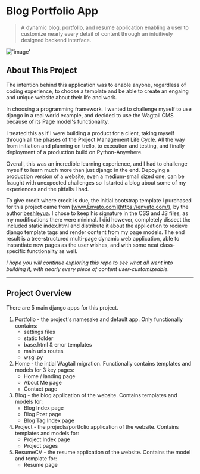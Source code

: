 # Blog Portfolio App
> A dynamic blog, portfolio, and resume application enabling a user to customize nearly every detail of content through an intuitively designed backend interface. 

!['image'](./media/about.gif)
## About This Project

The intention behind this application was to enable anyone, regardless of coding experience, to choose a template and be able to create an engaing and unique website about their life and work. 

In choosing a programming framework, I wanted to challenge myself to use django in a real world example, and decided to use the Wagtail CMS because of its Page model's functionality. 

I treated this as if I were building a product for a client, taking myself through all the phases of the Project Management Life Cycle. All the way from initiation and planning on trello, to execution and testing, and finally deployment of a production build on Python-Anywhere. 

Overall, this was an incredible learning experience, and I had to challenge myself to learn much more than just django in the end. Depoying a production version of a website, even a medium-small sized one, can be fraught with unexpected challenges so I started a blog about some of my experiences and the pitfalls I had.

To give credit where credit is due, the initial bootstrap template I purchased for this project came from [www.Envato.com](https://envato.com/), by the author [beshleyua](https://themeforest.net/user/beshleyua). I chose to keep his signature in the CSS and JS files, as my modifications there were minimal. I did however, completely dissect the included static index.html and distribute it about the application to recieve django template tags and render content from my page models. The end result is a tree-structured multi-page dynamic web application, able to instantiate new pages as the user wishes, and with some neat class-specific functionality as well. 

*I hope you will continue exploring this repo to see what all went into building it, with nearly every piece of content user-customizeable.*

---

## Project Overview

There are 5 main django apps for this project.
  1. Portfolio - the project's namesake and default app. Only functionally contains:
     - settings files
     - static folder 
     - base.html & error templates
     - main urls routes
     - wsgi.py
  2. Home - the intial Wagtail migration. Functionally contains templates and models for 3 key pages:
     - Home / landing page
     - About Me page
     - Contact page 
  3. Blog - the blog application of the website. Contains templates and models for:
     - Blog Index page
     - Blog Post page
     - Blog Tag Index page
  4. Project - the projects/portfolio application of the website. Contains templates and models for:
     - Project Index page
     - Project pages
  5. ResumeCV - the resume application of the website. Contains the model and template for:
     - Resume page
    
 
     
